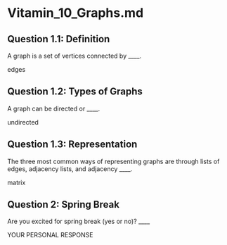 # Vitamin_10_Graphs.md

## Question 1.1: Definition

A graph is a set of vertices connected by ____.

edges

## Question 1.2: Types of Graphs

A graph can be directed or ____.

undirected

## Question 1.3: Representation

The three most common ways of representing graphs are through lists of edges, adjacency lists, and adjacency ____.

matrix

## Question 2: Spring Break

Are you excited for spring break (yes or no)? ____

YOUR PERSONAL RESPONSE
